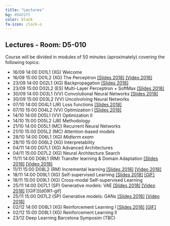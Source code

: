 ```yaml
---
title: "Lectures"
bg: #9AD1F5
color: black
fa-icon: clock-o
---
```


## Lectures - Room: D5-010

Course will be divided in modules of 50 minutes (aproximately) covering the following topics:

* 16/09 14:00 D01L1 (XG) Welcome   
* 16/09 15:00 D01L2 (XG) The Perceptron [[Slides 2018]][d01l2-slides] [[Video 2018]][d01l2-video]
* 23/09 14:00 D02L1 (XG) Backpropagation [[Slides 2018]][d02l2-slides]
* 23/09 15:00 D02L2 (ES) Multi-Layer Perceptron + SoftMax [[Slides 2018]][d02l1-slides]
* 30/09 14:00 D03L1 (VV) Convolutional Neural Networks [[Slides 2018]][d04l1-slides]
* 30/09 15:00 D03L2 (VV) Uncolvolving Neural Networks 
* 07/10 14:00 D04L1 (JR) Loss functions [[Slides 2018]][d03l1-slides]
* 07/10 15:00 D04L2 (VV) Optimization I [[Slides 2018]][d03l2-slides]
* 14/10 14:00 D05L1 (VV) Optimization II 
* 14/10 15:00 D05L2 (JR) Methodology 
* 21/10 14:00 D05L1 (MC) Recurrent Neural Networks 
* 21/10 15:00 D05L2 (MC) Attention-based models
* 28/10 14:00 D06L1 (XG) *Midterm exam*
* 28/10 15:00 D06L2 (XG) Interpretability
* 04/11 14:00 D07L1 (XG) Advanced Architectures
* 04/11 15:00 D07L2 (XG) Neural Architecture Search
* 11/11 14:00 D08L1 (RM) Transfer learning & Domain Adaptation [[Slides 2018]][d05l1-slides] [[Video 2018]][d05l1-video]
* 11/11 15:00 D08L2 (RM) Incremental learning [[Slides 2018]][d06l1-slides] [[Video 2018]][d06l1-video]
* 18/11 14:00 D09L1 (XG) Self-supervised Learning [[Slides 2018]][d04l2-slides] [[GIF]][d04l2-gif]
* 18/11 15:00 D09L1 (XG) Cross-modal Self-supervised Learning 
* 25/11 14:00 D07L1 (SP) Generative models: VAE [[Slides 2018]][d07l1-slides] [[Video 2018]][d07l1-video] [[GIF]][d09l1-gif]
* 25/11 15:00 D07L2 (SP) Generative models: GANs [[Slides 2018]][d09l1-slides] [[Video 2018]][d09l1-video] 
* 02/12 14:00 D08L1 (XG) Reinforcement Learning I [[Slides 2018]][d11l1-slides] [[GIF]][d11l1-gif]
* 02/12 15:00 D08L1 (XG) Reinforcement Learning II 
* 23/12 Deep Learning Barcelona Symposim (TBC)

[d01l2-slides]: https://www.slideshare.net/xavigiro/the-perceptron-xavier-giroinieto-upc-barcelona-2018
[d01l2-video]: https://www.youtube.com/watch?v=cshjMqYJrTo

[d02l1-slides]: https://www.slideshare.net/xavigiro/multilayer-perceptron-elisa-sayrol-upc-barcelona-2018
[d02l2-slides]: https://www.slideshare.net/xavigiro/backpropagation-elisa-sayrol-upc-barcelona-2018

[d03l1-slides]: https://www.slideshare.net/xavigiro/loss-functions-for-deep-learning-javier-ruiz-hidalgo-upc-barcelona-2018
[d03l2-slides]: https://www.slideshare.net/xavigiro/optimization-for-neural-network-training-veronica-vilaplana-upc-barcelona-2018

[d04l1-slides]: https://www.slideshare.net/xavigiro/convolutional-neural-networks-veronica-vilaplana-upc-barcelona-2018
[d04l2-slides]: https://www.slideshare.net/xavigiro/deep-learning-without-annotations-xavier-giro-upc-barcelona-2018
[d04l2-gif]: https://github.com/telecombcn-dl/2018-dlai/raw/master/gifs/dlai2018-d04l2-LearningWithoutAnnotations.gif

[d05l1-slides]: https://www.slideshare.net/xavigiro/transfer-learning-and-domain-adaptation-ramon-morros-upc-2018
[d05l1-video]: https://youtu.be/ik_Up56bWLE

[d05l2-slides]: https://www.slideshare.net/xavigiro/deep-reinforcement-learning-mdp-dqn-xavier-giroinieto-upc-barcelona-2018
[d05l2-video]: https://youtu.be/HBeevCctYXM

[d06l1-slides]: https://www.slideshare.net/xavigiro/lifelong-incremental-deep-learning-ramon-morros-upc-barcelona-2018
[d06l1-video]: https://youtu.be/OLPZ398cK8c

[d07l1-slides]: https://www.slideshare.net/xavigiro/variational-autoencoders-vae-santiago-pascual-upc-barcelona-2018
[d07l1-video]: https://youtu.be/nSyj85PbhkI

[d09l1-slides]: https://www.slideshare.net/xavigiro/generative-adversarial-networks-gan-santiago-pascual-upc-barcelona-2018
[d09l1-video]: https://youtu.be/b3CI46RSOjU

[d09l2-slides]: https://www.slideshare.net/xavigiro/pixelcnn-wavenet-normalizing-flows-santiago-pascual-upc-barcelona-2018
[d09l2-video]: https://youtu.be/7XRpVKpbxq8
[d09l2-gif]: https://github.com/telecombcn-dl/2018-dlai/raw/master/gifs/dlai2018-d09l2-likelihood.gif

[d11l1-slides]: https://www.slideshare.net/xavigiro/reinforcement-learning-reloaded-xavier-girinieto-upc-barcelona-2018
[d11l1-gif]: https://github.com/telecombcn-dl/2018-dlai/raw/master/gifs/dlai2018-d11l1-RL.gif
